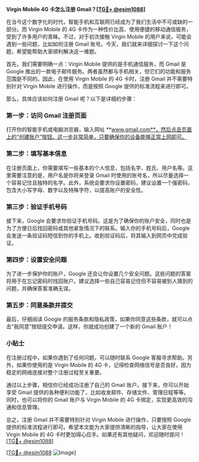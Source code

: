 **Virgin Mobile 4G 卡怎么注册 Gmail？[[TG💪+ @esim1088](https://t.me/s/esim1088)]**

在当今这个数字化的时代，智能手机和互联网已经成为了我们生活中不可或缺的一部分。而 Virgin Mobile 的 4G 卡作为一种性价比高、使用便捷的移动通信服务，受到了许多用户的青睐。不过，对于初次接触 Virgin Mobile 的用户来说，可能会遇到一些问题，比如如何注册 Gmail 账号。今天，我们就来详细探讨一下这个问题，希望能帮助大家顺利解决这一难题。

首先，我们需要明确一点：Virgin Mobile 提供的是手机通信服务，而 Gmail 是 Google 推出的一款电子邮件服务。两者虽然都与手机相关，但它们的功能和服务范围是不同的。因此，在使用 Virgin Mobile 的 4G 卡时，注册 Gmail 并不需要特别针对 Virgin Mobile 进行操作，而是按照 Google 提供的标准流程来进行即可。

那么，具体应该如何注册 Gmail 呢？以下是详细的步骤：

### 第一步：访问 Gmail 注册页面

打开你的智能手机或电脑浏览器，输入网址 **www.gmail.com**，然后点击页面上的“创建账户”按钮。这一步非常简单，只要确保你的设备能够正常上网即可。

### 第二步：填写基本信息

在注册页面上，你需要填写一些基本的个人信息，包括名字、姓氏、用户名等。这里需要注意的是，用户名是你将来登录 Gmail 时使用的账号名，所以尽量选择一个容易记住且独特的名字。此外，系统会要求你设置密码，建议设置一个强密码，包含大小写字母、数字以及特殊字符，以提高账户的安全性。

### 第三步：验证手机号码

接下来，Google 会要求你验证手机号码。这是为了确保你的账户安全，同时也是为了方便日后找回密码或其他紧急情况下的联系。输入你的手机号码后，Google 会发送一条验证码短信到你的手机上。收到验证码后，将其输入到网页中完成验证。

### 第四步：设置安全问题

为了进一步保护你的账户，Google 还会让你设置几个安全问题。这些问题的答案将用于在忘记密码时找回账户。建议选择一些自己容易记住但不容易被别人猜到的问题，并确保答案准确无误。

### 第五步：同意条款并提交

最后，仔细阅读 Google 的服务条款和隐私政策，如果你同意这些条款，就可以点击“我同意”按钮提交申请。这样，你就成功创建了一个新的 Gmail 账户！

### 小贴士

在注册过程中，如果你遇到了任何问题，可以随时联系 Google 客服寻求帮助。另外，如果你使用的是 Virgin Mobile 的 4G 卡，记得检查网络信号是否良好，因为稳定的网络连接对整个注册过程至关重要。

通过以上步骤，相信你已经成功注册了自己的 Gmail 账户。接下来，你可以开始享受 Gmail 提供的各种便利功能了，比如收发邮件、存储文件、管理日程等等。同时，也可以将你的 Gmail 账户与 Virgin Mobile 的 4G 卡绑定，实现更高效的沟通和信息管理。

总之，注册 Gmail 并不需要特别针对 Virgin Mobile 进行操作，只要按照 Google 提供的标准流程进行即可。希望本文能为大家提供清晰的指导，让大家在使用 Virgin Mobile 的 4G 卡时更加得心应手。如果还有其他疑问，欢迎随时提问！[[TG💪+ @esim1088](https://t.me/s/esim1088)]

[[TG💪+ @esim1088](https://t.me/s/esim1088) ![Image](https://i.postimg.cc/4NQfJmqS/Snipaste-2025-05-13-00-14-12.png)]